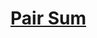 <h1> <a href="https://www.codingninjas.com/codestudio/problems/pair-sum_697295" target="_bkank">Pair Sum</a> </h1>
